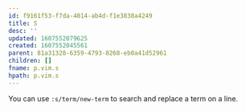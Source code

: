 ```yaml
---
id: f9161f53-f7da-4014-ab4d-f1e3838a4249
title: S
desc: ''
updated: 1607552079625
created: 1607552045561
parent: 81a31328-6359-4793-8268-eb0a41d52961
children: []
fname: p.vim.s
hpath: p.vim.s
---
```

You can use `:s/term/new-term` to search and replace a term on a line.

